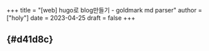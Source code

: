 +++
title = "[web] hugo로 blog만들기 - goldmark md parser"
author = ["holy"]
date = 2023-04-25
draft = false
+++

##  {#d41d8c}
